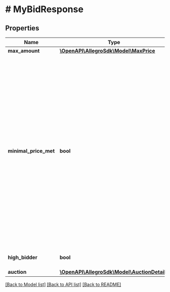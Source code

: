 # # MyBidResponse

## Properties

Name | Type | Description | Notes
------------ | ------------- | ------------- | -------------
**max_amount** | [**\OpenAPI\AllegroSdk\Model\MaxPrice**](MaxPrice.md) |  |
**minimal_price_met** | **bool** | This indicates if the minimal price of the auction has been met or is not set at all. A minimal price can be set by the seller and is the minimum amount the seller is willing to sell the item for. If the highest bid is not higher than the minimal price when the auction ends, the listing ends and the item is not sold. | [optional]
**high_bidder** | **bool** | Is this bid currently winning? |
**auction** | [**\OpenAPI\AllegroSdk\Model\AuctionDetails**](AuctionDetails.md) |  |

[[Back to Model list]](../../README.md#models) [[Back to API list]](../../README.md#endpoints) [[Back to README]](../../README.md)
